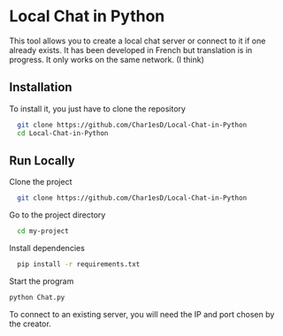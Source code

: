 
# Local Chat in Python

This tool allows you to create a local chat server or connect to it if one already exists. It has been developed in French but translation is in progress. It only works on the same network. (I think)


## Installation

To install it, you just have to clone the repository

```bash
  git clone https://github.com/Char1esD/Local-Chat-in-Python
  cd Local-Chat-in-Python
```
    
## Run Locally

Clone the project

```bash
  git clone https://github.com/Char1esD/Local-Chat-in-Python
```

Go to the project directory

```bash
  cd my-project
```

Install dependencies

```bash
  pip install -r requirements.txt
```

Start the program

```bash
python Chat.py
```
To connect to an existing server, you will need the IP and port chosen by the creator.


